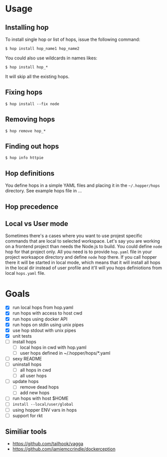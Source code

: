 # Usage

## Installing hop

To install single hop or list of hops, issue the following command:

    $ hop install hop_name1 hop_name2

You could also use wildcards in names likes:

    $ hop install hop_*

It will skip all the existing hops.

## Fixing hops

    $ hop install --fix node

## Removing hops

    $ hop remove hop_*

## Finding out hops

    $ hop info httpie

## Hop definitions

You define hops in a simple YAML files and placing it in the
``~/.hopper/hops`` directory. See example hops file in ...

## Hop precedence

## Local vs User mode

Sometimes there's a cases where you want to use projest specific
commands that are local to selected workspace. Let's say you are
working on a frontend project than needs the Node.js to build.
You could define ``node`` hop for that project only. All you need
is to provide ``hop.yaml`` file in your project worksapce directory
and define ``node`` hop there. If you call hopper there it will
be started in local mode, which means that it will install all hops
in the local dir instead of user profile and it'll will you hops
definiotions from local ``hops.yaml`` file.

# Goals

- [x] run local hops from hop.yaml
- [x] run hops with access to host cwd
- [x] run hops using docker API
- [x] run hops on stdin using unix pipes
- [x] use hop stdout with unix pipes
- [x] unit tests
- [ ] install hops
  - [ ] local hops in cwd with hop.yaml
  - [ ] user hops defined in ~/.hopper/hops/*.yaml
- [ ] sexy README
- [ ] uninstall hops
  - [ ] all hops in cwd
  - [ ] all user hops
- [ ] update hops
  - [ ] remove dead hops
  - [ ] add new hops
- [ ] run hops with host $HOME
- [ ] ``install --local/user/global``
- [ ] using hopper ENV vars in hops
- [ ] support for rkt

## Similiar tools

* https://github.com/tailhook/vagga
* https://github.com/jamiemccrindle/dockerception
